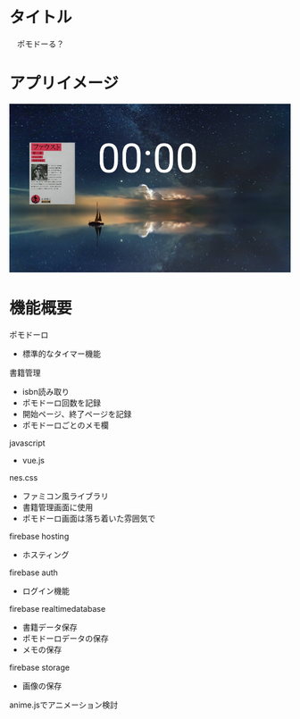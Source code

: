 # タイトル
　ポモドーる？  

# アプリイメージ
![](./Group1.jpg)

# 機能概要
ポモドーロ
- 標準的なタイマー機能

書籍管理
- isbn読み取り
- ポモドーロ回数を記録
- 開始ページ、終了ページを記録
- ポモドーロごとのメモ欄

javascript
- vue.js

nes.css
- ファミコン風ライブラリ
- 書籍管理画面に使用
- ポモドーロ画面は落ち着いた雰囲気で

firebase hosting
- ホスティング

firebase auth
- ログイン機能

firebase realtimedatabase
- 書籍データ保存
- ポモドーロデータの保存
- メモの保存

firebase storage
- 画像の保存

anime.jsでアニメーション検討